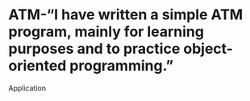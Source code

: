 # ATM-“I have written a simple ATM program, mainly for learning purposes and to practice object-oriented programming.”
Application

